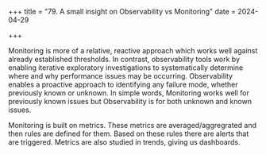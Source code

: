 +++
title = "79. A small insight on Observability vs Monitoring"
date = 2024-04-29

+++

Monitoring is more of a relative, reactive approach which works well against already established thresholds. In contrast, observability tools work by enabling iterative exploratory investigations to systematically determine where and why performance issues may be occurring. Observability enables a proactive approach to identifying any failure mode, whether previously known or unknown. In simple words, Monitoring works well for previously known issues but Observability is for both unknown and known issues.

Monitoring is built on metrics. These metrics are averaged/aggregrated and then rules are defined for them. Based on these rules there are alerts that are triggered. Metrics are also studied in trends, giving us dashboards.
